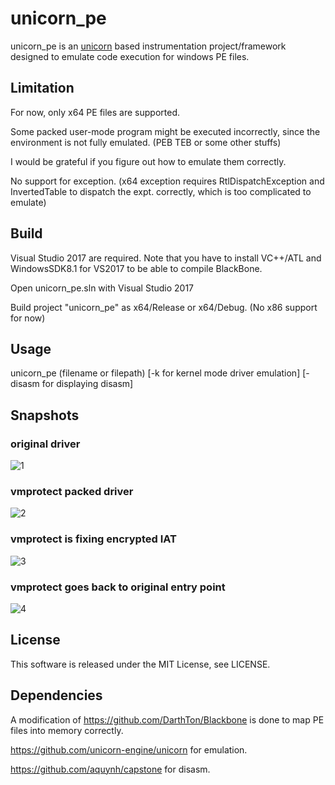 # unicorn_pe
unicorn_pe is an [unicorn](https://github.com/unicorn-engine/unicorn) based instrumentation project/framework designed to emulate code execution for windows PE files.

## Limitation 
For now, only x64 PE files are supported.

Some packed user-mode program might be executed incorrectly, since the environment is not fully emulated. (PEB TEB or some other stuffs)

I would be grateful if you figure out how to emulate them correctly.

No support for exception. (x64 exception requires RtlDispatchException and InvertedTable to dispatch the expt. correctly, which is too complicated to emulate)

## Build
Visual Studio 2017 are required.
Note that you have to install VC++/ATL and WindowsSDK8.1 for VS2017 to be able to compile BlackBone.

Open unicorn_pe.sln with Visual Studio 2017

Build project "unicorn_pe" as x64/Release or x64/Debug. (No x86 support for now)

## Usage

unicorn_pe (filename or filepath) [-k for kernel mode driver emulation] [-disasm for displaying disasm]

## Snapshots

### original driver
![1](https://github.com/hzqst/unicorn_pe/raw/master/img/img1.png)

### vmprotect packed driver
![2](https://github.com/hzqst/unicorn_pe/raw/master/img/img2.png)

### vmprotect is fixing encrypted IAT
![3](https://github.com/hzqst/unicorn_pe/raw/master/img/img3.png)

### vmprotect goes back to original entry point
![4](https://github.com/hzqst/unicorn_pe/raw/master/img/img4.png)

## License
This software is released under the MIT License, see LICENSE.

## Dependencies 
A modification of https://github.com/DarthTon/Blackbone is done to map PE files into memory correctly.

https://github.com/unicorn-engine/unicorn for emulation.

https://github.com/aquynh/capstone for disasm.

